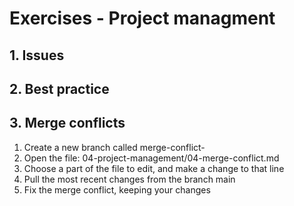 # Exercises - Project managment

## 1. Issues

## 2. Best practice

## 3. Merge conflicts

1. Create a new branch called merge-conflict-<yourname>
1. Open the file: 04-project-management/04-merge-conflict.md
1. Choose a part of the file to edit, and make a change to that line
1. Pull the most recent changes from the branch main
1. Fix the merge conflict, keeping your changes
